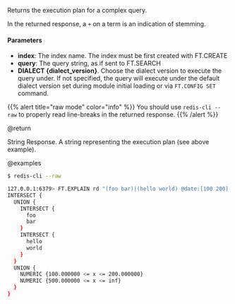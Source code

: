 Returns the execution plan for a complex query.

In the returned response, a `+` on a term is an indication of stemming.

#### Parameters

- **index**: The index name. The index must be first created with FT.CREATE
- **query**: The query string, as if sent to FT.SEARCH
- **DIALECT {dialect_version}**. Choose the dialect version to execute the query under. If not specified, the query will execute under the default dialect version set during module initial loading or via `FT.CONFIG SET` command.

{{% alert title="raw mode" color="info" %}}
You should use `redis-cli --raw` to properly read line-breaks in the returned response.
{{% /alert %}}

@return

String Response. A string representing the execution plan (see above example).

@examples

```sh
$ redis-cli --raw

127.0.0.1:6379> FT.EXPLAIN rd "(foo bar)|(hello world) @date:[100 200]|@date:[500 +inf]"
INTERSECT {
  UNION {
    INTERSECT {
      foo
      bar
    }
    INTERSECT {
      hello
      world
    }
  }
  UNION {
    NUMERIC {100.000000 <= x <= 200.000000}
    NUMERIC {500.000000 <= x <= inf}
  }
}
```